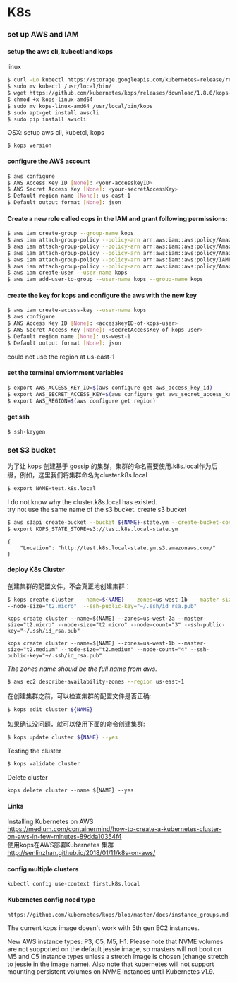 # K8s

### set up AWS and IAM
#### setup the aws cli, kubectl and kops<br>
linux
```Bash
$ curl -Lo kubectl https://storage.googleapis.com/kubernetes-release/release/$(curl -s https://storage.googleapis.com/kubernetes-release/release/stable.txt)/bin/linux/amd64/kubectl && chmod +x kubectl
$ sudo mv kubectl /usr/local/bin/
$ wget https://github.com/kubernetes/kops/releases/download/1.8.0/kops-linux-amd64
$ chmod +x kops-linux-amd64
$ sudo mv kops-linux-amd64 /usr/local/bin/kops
$ sudo apt-get install awscli
$ sudo pip install awscli
```
OSX: setup aws cli, kubetcl, kops
```
$ kops version
```

#### configure the AWS account
```Bash
$ aws configure
$ AWS Access Key ID [None]: <your-accesskeyID>
$ AWS Secret Access Key [None]: <your-secretAccessKey>
$ Default region name [None]: us-east-1
$ Default output format [None]: json
```
#### Create a new role called cops in the IAM and grant following permissions:
```bash
$ aws iam create-group --group-name kops
$ aws iam attach-group-policy --policy-arn arn:aws:iam::aws:policy/AmazonEC2FullAccess --group-name kops
$ aws iam attach-group-policy --policy-arn arn:aws:iam::aws:policy/AmazonRoute53FullAccess --group-name kops
$ aws iam attach-group-policy --policy-arn arn:aws:iam::aws:policy/AmazonS3FullAccess --group-name kops
$ aws iam attach-group-policy --policy-arn arn:aws:iam::aws:policy/IAMFullAccess --group-name kops
$ aws iam attach-group-policy --policy-arn arn:aws:iam::aws:policy/AmazonVPCFullAccess --group-name kops
$ aws iam create-user --user-name kops
$ aws iam add-user-to-group --user-name kops --group-name kops
```
#### create the key for kops and configure the aws with the new key
```bash
$ aws iam create-access-key --user-name kops
$ aws configure
$ AWS Access Key ID [None]: <accesskeyID-of-kops-user>
$ AWS Secret Access Key [None]: <secretAccessKey-of-kops-user>
$ Default region name [None]: us-west-1
$ Default output format [None]: json
```
could not use the region at us-east-1
#### set the terminal enviornment variables
```bash
$ export AWS_ACCESS_KEY_ID=$(aws configure get aws_access_key_id)
$ export AWS_SECRET_ACCESS_KEY=$(aws configure get aws_secret_access_key)
$ export AWS_REGION=$(aws configure get region)
```
#### get ssh
```bash
$ ssh-keygen
```
### set S3 bucket
  为了让 kops 创建基于 gossip 的集群，集群的命名需要使用.k8s.local作为后缀，例如，这里我们将集群命名为cluster.k8s.local
```bash
$ export NAME=test.k8s.local
```
I do not know why the cluster.k8s.local has existed.<br>
try not use the same name of the s3 bucket.
create s3 bucket

```bash
$ aws s3api create-bucket --bucket ${NAME}-state.ym --create-bucket-configuration LocationConstraint=$AWS_REGION
$ export KOPS_STATE_STORE=s3://test.k8s.local-state.ym
```
```
{
    "Location": "http://test.k8s.local-state.ym.s3.amazonaws.com/"
}
```

#### deploy K8s Cluster
创建集群的配置文件，不会真正地创建集群：
```bash
$ kops create cluster  --name=${NAME}  --zones=us-west-1b  --master-size="t2.micro" \
--node-size="t2.micro"  --ssh-public-key="~/.ssh/id_rsa.pub"
```
```
kops create cluster --name=${NAME} --zones=us-west-2a --master-size="t2.micro" --node-size="t2.micro" --node-count="3" --ssh-public-key="~/.ssh/id_rsa.pub"
 ```
 ```
 kops create cluster --name=${NAME} --zones=us-west-1b --master-size="t2.medium" --node-size="t2.medium" --node-count="4" --ssh-public-key="~/.ssh/id_rsa.pub"
 ```
*The zones name should be the full name from aws.<br>*
```bash
$ aws ec2 describe-availability-zones --region us-east-1
```

在创建集群之前，可以检查集群的配置文件是否正确:<br>
```bash
$ kops edit cluster ${NAME}
```
如果确认没问题，就可以使用下面的命令创建集群:<br>
```bash
$ kops update cluster ${NAME} --yes
```
Testing the cluster
```bash
$ kops validate cluster
```
Delete cluster
```
kops delete cluster --name ${NAME} --yes
```

#### Links
Installing Kubernetes on AWS<br>https://medium.com/containermind/how-to-create-a-kubernetes-cluster-on-aws-in-few-minutes-89dda10354f4<br>
使用kops在AWS部署Kubernetes 集群<br>http://senlinzhan.github.io/2018/01/11/k8s-on-aws/<br>
#### config multiple clusters
```
kubectl config use-context first.k8s.local
```

#### Kubernetes config noed type
```
https://github.com/kubernetes/kops/blob/master/docs/instance_groups.md
```
The current kops image doesn't work with 5th gen EC2 instances.

New AWS instance types: P3, C5, M5, H1. Please note that NVME volumes are not supported on the default jessie image, so masters will not boot on M5 and C5 instance types unless a stretch image is chosen (change stretch to jessie in the image name). Also note that kubernetes will not support mounting persistent volumes on NVME instances until Kubernetes v1.9.
